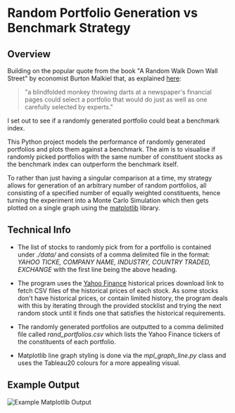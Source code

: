 # Random Portfolio Generation vs Benchmark Strategy

## Overview

Building on the popular quote from the book "A Random Walk Down Wall Street" by economist Burton Malkiel that, as explained [here](http://www.automaticfinances.com/monkey-stock-picking/):

> "a blindfolded monkey throwing darts at a newspaper's financial pages could select a portfolio that would do just as well as one carefully selected by experts."

I set out to see if a randomly generated portfolio could beat a benchmark index.

This Python project models the performance of randomly generated portfolios and plots them against a benchmark. The aim is to visualise if randomly picked portfolios with the same number of constituent stocks as the benchmark index can outperform the benchmark itself.

To rather than just having a singular comparison at a time, my strategy allows for generation of an arbitrary number of random portfolios, all consisting of a specified number of equally weighted constituents, hence turning the experiment into a Monte Carlo Simulation which then gets plotted on a single graph using the [matplotlib](http://matplotlib.org/) library.

## Technical Info

* The list of stocks to randomly pick from for a portfolio is contained under _./data/_ and consists of a comma delimited file in the format: _YAHOO TICKE, COMPANY NAME, INDUSTRY, COUNTRY TRADED, EXCHANGE_ with the first line being the above heading.

* The program uses the [Yahoo Finance](https://finance.yahoo.com/) historical prices download link to fetch CSV files of the historical prices of each stock. As some stocks don't have historical prices, or contain limited history, the program deals with this by iterating through the provided stocklist and trying the next random stock until it finds one that satisfies the historical requirements.

* The randomly generated portfolios are outputted to a comma delimited file called _rand\_portfolios.csv_ which lists the Yahoo Finance tickers of the constituents of each portfolio.

* Matplotlib line graph styling is done via the _mpl\_graph\_line.py_ class and uses the Tableau20 colours for a more appealing visual.

## Example Output
![Example Matplotlib Output](https://raw.githubusercontent.com/jaungiers/Random-Portfolio-vs-Benchmark-Strategy/master/output/graph_output.png)